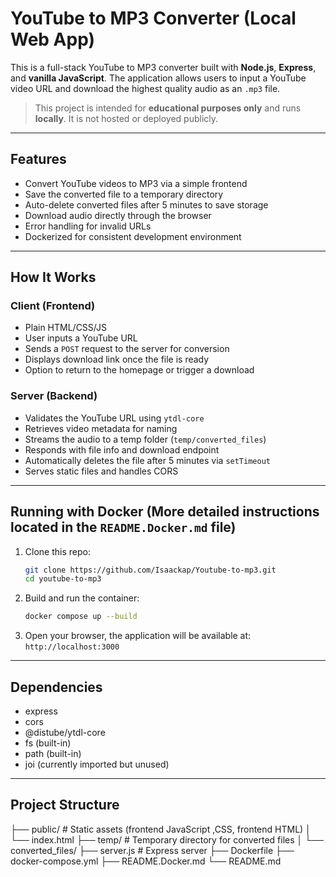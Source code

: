 # YouTube to MP3 Converter (Local Web App)

This is a full-stack YouTube to MP3 converter built with **Node.js**, **Express**, and **vanilla JavaScript**. The application allows users to input a YouTube video URL and download the highest quality audio as an `.mp3` file.

>  This project is intended for **educational purposes only** and runs **locally**. It is not hosted or deployed publicly.

---

##  Features

- Convert YouTube videos to MP3 via a simple frontend
- Save the converted file to a temporary directory
- Auto-delete converted files after 5 minutes to save storage
- Download audio directly through the browser
- Error handling for invalid URLs
- Dockerized for consistent development environment

---

##  How It Works

### Client (Frontend)

- Plain HTML/CSS/JS
- User inputs a YouTube URL
- Sends a `POST` request to the server for conversion
- Displays download link once the file is ready
- Option to return to the homepage or trigger a download

### Server (Backend)

- Validates the YouTube URL using `ytdl-core`
- Retrieves video metadata for naming
- Streams the audio to a temp folder (`temp/converted_files`)
- Responds with file info and download endpoint
- Automatically deletes the file after 5 minutes via `setTimeout`
- Serves static files and handles CORS

---

##  Running with Docker (More detailed instructions located in the `README.Docker.md` file)

1. Clone this repo:
   ```bash
   git clone https://github.com/Isaackap/Youtube-to-mp3.git
   cd youtube-to-mp3
2. Build and run the container:
   ```bash
   docker compose up --build
3. Open your browser, the application will be available at:
   `http://localhost:3000`

---

## Dependencies

- express
- cors
- @distube/ytdl-core
- fs (built-in)
- path (built-in)
- joi (currently imported but unused)


---

## Project Structure

├── public/               # Static assets (frontend JavaScript ,CSS, frontend HTML)
│   └── index.html
├── temp/                 # Temporary directory for converted files
│   └── converted_files/
├── server.js             # Express server
├── Dockerfile
├── docker-compose.yml
├── README.Docker.md
└── README.md

